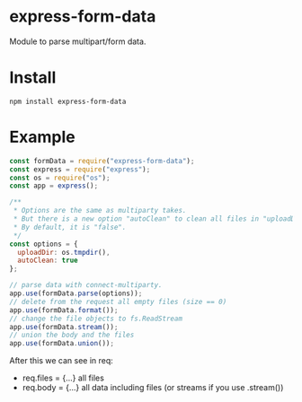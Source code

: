 # express-form-data
Module to parse multipart/form data.

# Install 
`npm install express-form-data`

# Example
```js
const formData = require("express-form-data");
const express = require("express");
const os = require("os");
const app = express();

/**
 * Options are the same as multiparty takes.
 * But there is a new option "autoClean" to clean all files in "uploadDir" folder after the response.
 * By default, it is "false".
 */
const options = {
  uploadDir: os.tmpdir(),
  autoClean: true
};

// parse data with connect-multiparty. 
app.use(formData.parse(options));
// delete from the request all empty files (size == 0)
app.use(formData.format());
// change the file objects to fs.ReadStream 
app.use(formData.stream());
// union the body and the files
app.use(formData.union());
```

After this we can see in req:  
* req.files = {...} all files  
* req.body = {...} all data including files (or streams if you use .stream())
